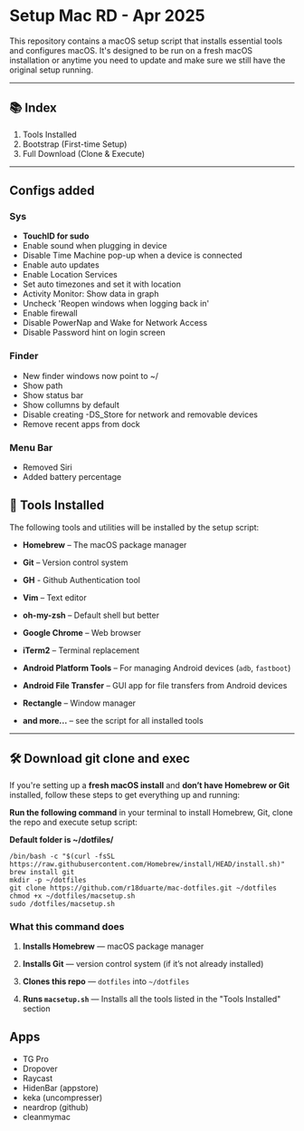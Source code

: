 # Setup Mac RD - Apr 2025

This repository contains a macOS setup script that installs essential tools and configures macOS. It's designed to be run on a fresh macOS installation or anytime you need to update and make sure we still have the original setup running.

---

## 📚 Index

1. Tools Installed
2. Bootstrap (First-time Setup)
3. Full Download (Clone & Execute)

---

## Configs added

### Sys

- **TouchID for sudo**
- Enable sound when plugging in device
- Disable Time Machine pop-up when a device is connected
- Enable auto updates
- Enable Location Services
- Set auto timezones and set it with location
- Activity Monitor: Show data in graph
- Uncheck 'Reopen windows when logging back in'
- Enable firewall
- Disable PowerNap and Wake for Network Access
- Disable Password hint on login screen

### Finder

- New finder windows now point to ~/
- Show path
- Show status bar
- Show collumns by default
- Disable creating -DS_Store for network and removable devices
- Remove recent apps from dock

### Menu Bar

- Removed Siri
- Added battery percentage

## 🔧 Tools Installed

The following tools and utilities will be installed by the setup script:

- **Homebrew** – The macOS package manager

- **Git** – Version control system

- **GH** - Github Authentication tool

- **Vim** – Text editor

- **oh-my-zsh** – Default shell but better

- **Google Chrome** – Web browser

- **iTerm2** – Terminal replacement

- **Android Platform Tools** – For managing Android devices (`adb`, `fastboot`)

- **Android File Transfer** – GUI app for file transfers from Android devices

- **Rectangle** – Window manager

- **and more...** – see the script for all installed tools

---

## 🛠 Download git clone and exec

If you're setting up a **fresh macOS install** and **don’t have Homebrew or Git** installed, follow these steps to get everything up and running:

**Run the following command** in your terminal to install Homebrew, Git, clone the repo and execute setup script:

**Default folder is ~/dotfiles/**

```
/bin/bash -c "$(curl -fsSL https://raw.githubusercontent.com/Homebrew/install/HEAD/install.sh)"
brew install git
mkdir -p ~/dotfiles
git clone https://github.com/r18duarte/mac-dotfiles.git ~/dotfiles
chmod +x ~/dotfiles/macsetup.sh
sudo /dotfiles/macsetup.sh
```

### What this command does

1. **Installs Homebrew** — macOS package manager

2. **Installs Git** — version control system (if it’s not already installed)

3. **Clones this repo** — `dotfiles` into `~/dotfiles`

4. **Runs `macsetup.sh`** — Installs all the tools listed in the "Tools Installed" section

## Apps

- TG Pro
- Dropover
- Raycast
- HidenBar (appstore)
- keka (uncompresser)
- neardrop (github)
- cleanmymac